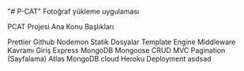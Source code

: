 "# P-CAT" 
Fotoğraf yükleme uygulaması

PCAT Projesi Ana Konu Başlıkları

Prettier
Github
Nodemon
Statik Dosyalar
Template Engine
Middleware Kavramı Giriş
Express
MongoDB
Mongoose
CRUD
MVC
Pagination (Sayfalama)
Atlas MongoDB cloud
Heroku Deployment
asdsad

